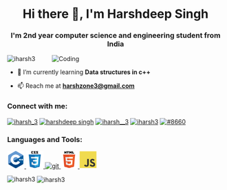 
<h1 align="center">Hi there 👋, I'm Harshdeep Singh</h1>
<h3 align="center">I'm 2nd year computer science and engineering student from India</h3>
 
 <img align="right" alt="Coding" width="400" src="https://i.ibb.co/mzcCdTv/github-readme-icon-removebg-preview.png">
<p align="left"> <img src="https://komarev.com/ghpvc/?username=iharsh3&label=Profile%20views&color=0e75b6&style=flat" alt="iharsh3" /> </p>

- 🌱 I’m currently learning **Data structures in c++**

- 📫 Reach me at **harshzone3@gmail.com**

<h3 align="left">Connect with me:</h3>
<p align="left">
<a href="https://twitter.com/iharsh_3" target="blank"><img align="center" src="https://raw.githubusercontent.com/rahuldkjain/github-profile-readme-generator/master/src/images/icons/Social/twitter.svg" alt="iharsh_3" height="30" width="40" /></a>
<a href="https://linkedin.com/in/harshdeep singh" target="blank"><img align="center" src="https://raw.githubusercontent.com/rahuldkjain/github-profile-readme-generator/master/src/images/icons/Social/linked-in-alt.svg" alt="harshdeep singh" height="30" width="40" /></a>
<a href="https://instagram.com/iharsh__3" target="blank"><img align="center" src="https://raw.githubusercontent.com/rahuldkjain/github-profile-readme-generator/master/src/images/icons/Social/instagram.svg" alt="iharsh__3" height="30" width="40" /></a>
<a href="https://www.hackerrank.com/iharsh3" target="blank"><img align="center" src="https://raw.githubusercontent.com/rahuldkjain/github-profile-readme-generator/master/src/images/icons/Social/hackerrank.svg" alt="iharsh3" height="30" width="40" /></a>
<a href="https://discord.gg/#8660" target="blank"><img align="center" src="https://raw.githubusercontent.com/rahuldkjain/github-profile-readme-generator/master/src/images/icons/Social/discord.svg" alt="#8660" height="30" width="40" /></a>
</p>

<h3 align="left">Languages and Tools:</h3>
<p align="left"> <a href="https://www.w3schools.com/cpp/" target="_blank" rel="noreferrer"> <img src="https://raw.githubusercontent.com/devicons/devicon/master/icons/cplusplus/cplusplus-original.svg" alt="cplusplus" width="40" height="40"/> </a> <a href="https://www.w3schools.com/css/" target="_blank" rel="noreferrer"> <img src="https://raw.githubusercontent.com/devicons/devicon/master/icons/css3/css3-original-wordmark.svg" alt="css3" width="40" height="40"/> </a> <a href="https://git-scm.com/" target="_blank" rel="noreferrer"> <img src="https://www.vectorlogo.zone/logos/git-scm/git-scm-icon.svg" alt="git" width="40" height="40"/> </a> <a href="https://www.w3.org/html/" target="_blank" rel="noreferrer"> <img src="https://raw.githubusercontent.com/devicons/devicon/master/icons/html5/html5-original-wordmark.svg" alt="html5" width="40" height="40"/> </a> <a href="https://developer.mozilla.org/en-US/docs/Web/JavaScript" target="_blank" rel="noreferrer"> <img src="https://raw.githubusercontent.com/devicons/devicon/master/icons/javascript/javascript-original.svg" alt="javascript" width="40" height="40"/> </a> </p>

<p><img align="left" src="https://github-readme-stats.vercel.app/api/top-langs?username=harshgitdeep&show_icons=true&locale=en&layout=compact" alt="iharsh3" /></p>

<p>&nbsp;<img align="center" src="https://github-readme-stats.vercel.app/api?username=harshgitdeep&show_icons=true&locale=en" alt="iharsh3" /></p>
